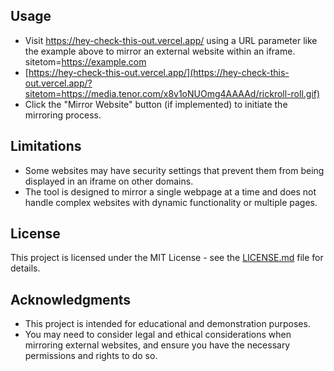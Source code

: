 

## Usage

- Visit https://hey-check-this-out.vercel.app/ using a URL parameter like the example above to mirror an external website within an iframe. sitetom=https://example.com
- [https://hey-check-this-out.vercel.app/](https://hey-check-this-out.vercel.app/?sitetom=https://media.tenor.com/x8v1oNUOmg4AAAAd/rickroll-roll.gif)
- Click the "Mirror Website" button (if implemented) to initiate the mirroring process.

## Limitations

- Some websites may have security settings that prevent them from being displayed in an iframe on other domains.
- The tool is designed to mirror a single webpage at a time and does not handle complex websites with dynamic functionality or multiple pages.

## License

This project is licensed under the MIT License - see the [LICENSE.md](LICENSE.md) file for details.

## Acknowledgments

- This project is intended for educational and demonstration purposes.
- You may need to consider legal and ethical considerations when mirroring external websites, and ensure you have the necessary permissions and rights to do so.
